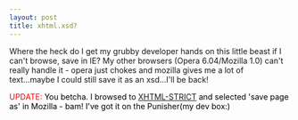 ```yaml
---
layout: post
title: xhtml.xsd? 
---
```

<P>Where the heck do I get my grubby developer hands on 
this little beast if I can't browse, save in IE? My other browsers (Opera 
6.04/Mozilla 1.0) can't really handle it&nbsp;- opera just chokes and mozilla 
gives me a lot of text...maybe I could still save it as an xsd...I'll be 
back!</P>
<P><FONT color="red">UPDATE: </FONT><FONT color="black">You betcha. I browsed to <A 
href="http://www.w3.org/2002/08/xhtml/xhtml1-strict.xsd">XHTML-STRICT</A>&nbsp;and 
selected 'save page as' in Mozilla - bam! I've got it on the Punisher(my dev 
box:)</FONT></P>  
